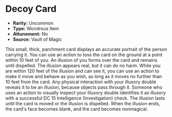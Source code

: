 # Decoy Card

- **Rarity:** Uncommon
- **Type:** Wondrous Item
- **Attunement:** No
- **Source:** Vault of Magic

This small, thick, parchment card displays an accurate portrait of the person carrying it. You can use an action to toss the card on the ground at a point within 10 feet of you. An illusion of you forms over the card and remains until dispelled. The illusion appears real, but it can do no harm. While you are within 120 feet of the illusion and can see it, you can use an action to make it move and behave as you wish, as long as it moves no further than 10 feet from the card. Any physical interaction with your illusory double reveals it to be an illusion, because objects pass through it. Someone who uses an action to visually inspect your illusory double identifies it as illusory with a successful DC 15 Intelligence (Investigation) check. The illusion lasts until the card is moved or the illusion is dispelled. When the illusion ends, the card's face becomes blank, and the card becomes nonmagical.

